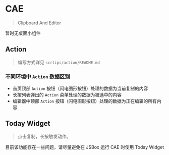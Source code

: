 # CAE

> Clipboard And Editor

暂时无桌面小组件

## Action

> 编写方式详见 `scrtips/action/README.md`

### 不同环境中 `Action` 数据区别

- 首页顶部 `Action` 按钮（闪电图形按钮）处理的数据为当前复制的内容
- 长按列表弹出的 `Action` 菜单处理的数据为被选中的内容
- 编辑器中顶部 `Action` 按钮（闪电图形按钮）处理的数据为正在编辑的所有内容


## Today Widget

> 点击复制，长按触发动作。

目前该功能存在一些问题，请尽量避免在 JSBox 运行 CAE 时使用 Today Widget